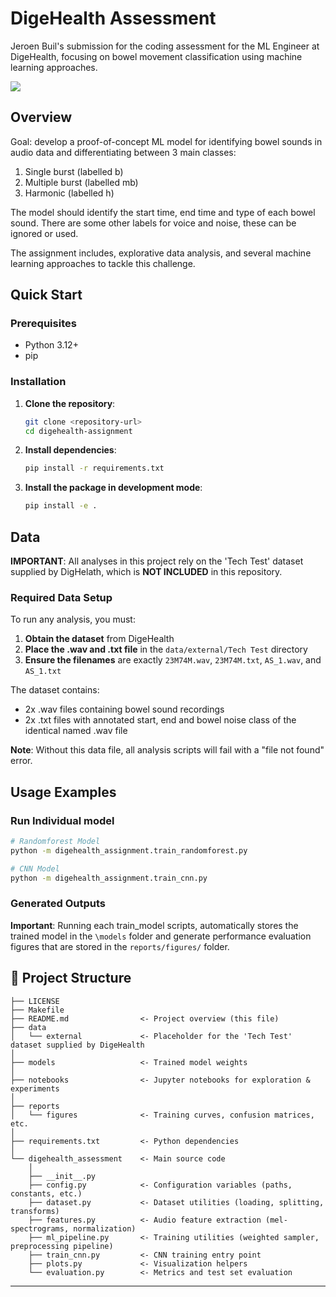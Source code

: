 # DigeHealth Assessment

Jeroen Buil's submission for the coding assessment for the ML Engineer at DigeHealth, focusing on bowel movement classification using machine learning approaches.

<a target="_blank" href="https://cookiecutter-data-science.drivendata.org/">
    <img src="https://img.shields.io/badge/CCDS-Project%20template-328F97?logo=cookiecutter" />
</a>

## Overview

Goal: develop a proof-of-concept ML model for identifying bowel sounds in audio data and differentiating between 3 main classes:

1.  Single burst (labelled b)
2.  Multiple burst (labelled mb)
3.  Harmonic (labelled h)

The model should identify the start time, end time and type of each bowel sound. There are some other labels for voice and noise, these can be ignored or used.

The assignment includes, explorative data analysis, and several machine learning approaches to tackle this challenge.

## Quick Start

### Prerequisites

- Python 3.12+
- pip

### Installation

1. **Clone the repository**:
   ```bash
   git clone <repository-url>
   cd digehealth-assignment
   ```

2. **Install dependencies**:
   ```bash
   pip install -r requirements.txt
   ```

3. **Install the package in development mode**:
   ```bash
   pip install -e .
   ```

## Data

**IMPORTANT**: All analyses in this project rely on the 'Tech Test' dataset supplied by DigHelath, which is **NOT INCLUDED** in this repository.

### Required Data Setup

To run any analysis, you must:

1. **Obtain the dataset** from DigeHealth
2. **Place the .wav and .txt file** in the `data/external/Tech Test` directory
3. **Ensure the filenames** are exactly `23M74M.wav`, `23M74M.txt`, `AS_1.wav`, and `AS_1.txt`

The dataset contains:
- 2x .wav files containing bowel sound recordings
- 2x .txt files with annotated start, end and bowel noise class of the identical named .wav file

**Note**: Without this data file, all analysis scripts will fail with a "file not found" error.

## Usage Examples

### Run Individual model

```bash
# Randomforest Model
python -m digehealth_assignment.train_randomforest.py

# CNN Model
python -m digehealth_assignment.train_cnn.py
```

### Generated Outputs

**Important**: Running each train_model scripts, automatically stores the trained model in the `\models` folder and generate performance evaluation figures that are stored in the `reports/figures/` folder. 

## 📁 Project Structure

```
├── LICENSE
├── Makefile
├── README.md                <- Project overview (this file)
├── data
│   └── external             <- Placeholder for the 'Tech Test' dataset supplied by DigeHealth
│
├── models                   <- Trained model weights
│
├── notebooks                <- Jupyter notebooks for exploration & experiments
│
├── reports
│   └── figures              <- Training curves, confusion matrices, etc.
│
├── requirements.txt         <- Python dependencies
│
└── digehealth_assessment    <- Main source code
    │
    ├── __init__.py
    ├── config.py            <- Configuration variables (paths, constants, etc.)
    ├── dataset.py           <- Dataset utilities (loading, splitting, transforms)
    ├── features.py          <- Audio feature extraction (mel-spectrograms, normalization)
    ├── ml_pipeline.py       <- Training utilities (weighted sampler, preprocessing pipeline)
    ├── train_cnn.py         <- CNN training entry point
    ├── plots.py             <- Visualization helpers
    └── evaluation.py        <- Metrics and test set evaluation
```


--------

